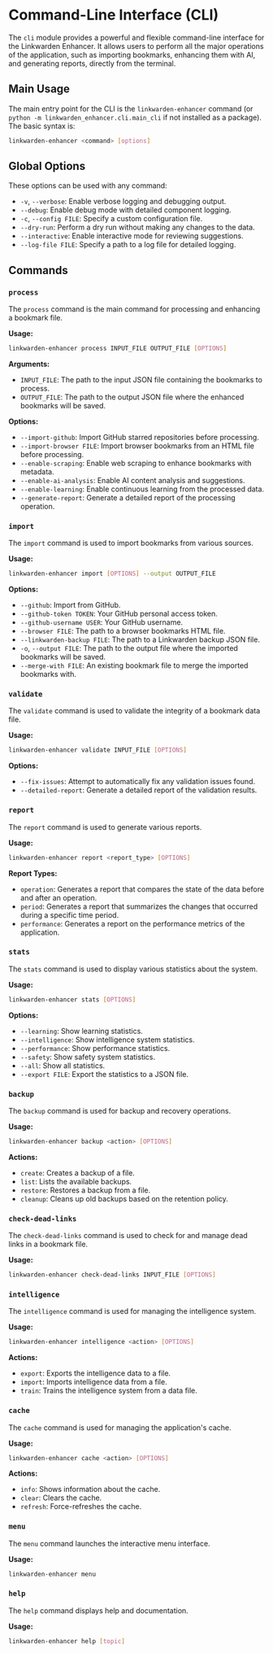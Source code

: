 # Command-Line Interface (CLI)

The `cli` module provides a powerful and flexible command-line interface for the Linkwarden Enhancer. It allows users to perform all the major operations of the application, such as importing bookmarks, enhancing them with AI, and generating reports, directly from the terminal.

## Main Usage

The main entry point for the CLI is the `linkwarden-enhancer` command (or `python -m linkwarden_enhancer.cli.main_cli` if not installed as a package). The basic syntax is:

```bash
linkwarden-enhancer <command> [options]
```

## Global Options

These options can be used with any command:

- `-v`, `--verbose`: Enable verbose logging and debugging output.
- `--debug`: Enable debug mode with detailed component logging.
- `-c`, `--config FILE`: Specify a custom configuration file.
- `--dry-run`: Perform a dry run without making any changes to the data.
- `--interactive`: Enable interactive mode for reviewing suggestions.
- `--log-file FILE`: Specify a path to a log file for detailed logging.

## Commands

### `process`

The `process` command is the main command for processing and enhancing a bookmark file.

**Usage:**

```bash
linkwarden-enhancer process INPUT_FILE OUTPUT_FILE [OPTIONS]
```

**Arguments:**

- `INPUT_FILE`: The path to the input JSON file containing the bookmarks to process.
- `OUTPUT_FILE`: The path to the output JSON file where the enhanced bookmarks will be saved.

**Options:**

- `--import-github`: Import GitHub starred repositories before processing.
- `--import-browser FILE`: Import browser bookmarks from an HTML file before processing.
- `--enable-scraping`: Enable web scraping to enhance bookmarks with metadata.
- `--enable-ai-analysis`: Enable AI content analysis and suggestions.
- `--enable-learning`: Enable continuous learning from the processed data.
- `--generate-report`: Generate a detailed report of the processing operation.

### `import`

The `import` command is used to import bookmarks from various sources.

**Usage:**

```bash
linkwarden-enhancer import [OPTIONS] --output OUTPUT_FILE
```

**Options:**

- `--github`: Import from GitHub.
- `--github-token TOKEN`: Your GitHub personal access token.
- `--github-username USER`: Your GitHub username.
- `--browser FILE`: The path to a browser bookmarks HTML file.
- `--linkwarden-backup FILE`: The path to a Linkwarden backup JSON file.
- `-o`, `--output FILE`: The path to the output file where the imported bookmarks will be saved.
- `--merge-with FILE`: An existing bookmark file to merge the imported bookmarks with.

### `validate`

The `validate` command is used to validate the integrity of a bookmark data file.

**Usage:**

```bash
linkwarden-enhancer validate INPUT_FILE [OPTIONS]
```

**Options:**

- `--fix-issues`: Attempt to automatically fix any validation issues found.
- `--detailed-report`: Generate a detailed report of the validation results.

### `report`

The `report` command is used to generate various reports.

**Usage:**

```bash
linkwarden-enhancer report <report_type> [OPTIONS]
```

**Report Types:**

- `operation`: Generates a report that compares the state of the data before and after an operation.
- `period`: Generates a report that summarizes the changes that occurred during a specific time period.
- `performance`: Generates a report on the performance metrics of the application.

### `stats`

The `stats` command is used to display various statistics about the system.

**Usage:**

```bash
linkwarden-enhancer stats [OPTIONS]
```

**Options:**

- `--learning`: Show learning statistics.
- `--intelligence`: Show intelligence system statistics.
- `--performance`: Show performance statistics.
- `--safety`: Show safety system statistics.
- `--all`: Show all statistics.
- `--export FILE`: Export the statistics to a JSON file.

### `backup`

The `backup` command is used for backup and recovery operations.

**Usage:**

```bash
linkwarden-enhancer backup <action> [OPTIONS]
```

**Actions:**

- `create`: Creates a backup of a file.
- `list`: Lists the available backups.
- `restore`: Restores a backup from a file.
- `cleanup`: Cleans up old backups based on the retention policy.

### `check-dead-links`

The `check-dead-links` command is used to check for and manage dead links in a bookmark file.

**Usage:**

```bash
linkwarden-enhancer check-dead-links INPUT_FILE [OPTIONS]
```

### `intelligence`

The `intelligence` command is used for managing the intelligence system.

**Usage:**

```bash
linkwarden-enhancer intelligence <action> [OPTIONS]
```

**Actions:**

- `export`: Exports the intelligence data to a file.
- `import`: Imports intelligence data from a file.
- `train`: Trains the intelligence system from a data file.

### `cache`

The `cache` command is used for managing the application's cache.

**Usage:**

```bash
linkwarden-enhancer cache <action> [OPTIONS]
```

**Actions:**

- `info`: Shows information about the cache.
- `clear`: Clears the cache.
- `refresh`: Force-refreshes the cache.

### `menu`

The `menu` command launches the interactive menu interface.

**Usage:**

```bash
linkwarden-enhancer menu
```

### `help`

The `help` command displays help and documentation.

**Usage:**

```bash
linkwarden-enhancer help [topic]
```
